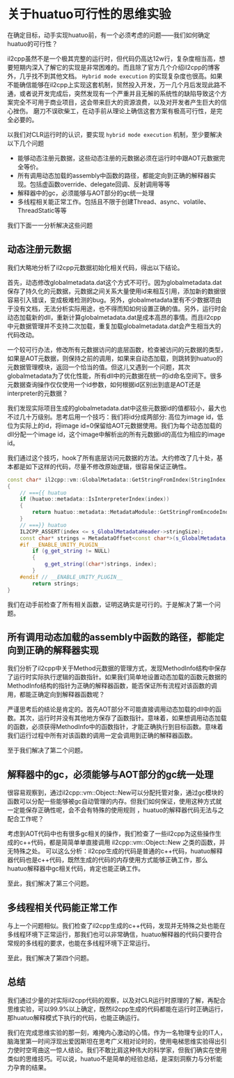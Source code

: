 # 关于huatuo可行性的思维实验

在确定目标，动手实现huatuo前，有一个必须考虑的问题——我们如何确定huatuo的可行性？

il2cpp虽然不是一个极其完整的运行时，但代码仍高达12w行，复杂度相当高，想要短期内深入了解它的实现是非常困难的。而且除了官方几个介绍il2cpp的博客外，几乎找不到其他文档。 `Hybrid mode execution` 的实现复杂度也很高。如果不能确信能够在il2cpp上实现这套机制，贸然投入开发，万一几个月后发现此路不通，或者说开发完成后，突然发现有一个严重并且无解的系统性的缺陷导致这个方案完全不可用于商业项目，这会带来巨大的资源浪费，以及对开发者产生巨大的信心挫伤。 磨刀不误砍柴工，在动手前从理论上确信这套方案有极高可行性，是完全必要的。

以我们对CLR运行时的认识，要实现 `hybrid mode execution` 机制，至少要解决以下几个问题

- 能够动态注册元数据，这些动态注册的元数据必须在运行时中跟AOT元数据完全等价。
- 所有调用动态加载的assembly中函数的路径，都能定向到正确的解释器实现。包括虚函数override、delegate回调、反射调用等等
- 解释器中的gc，必须能够与AOT部分的gc统一处理
- 多线程相关能正常工作。包括且不限于创建Thread、async、volatile、ThreadStatic等等

我们下面一一分析解决这些问题

## 动态注册元数据

我们大略地分析了il2cpp元数据初始化相关代码，得出以下结论。

首先，动态修改globalmetadata.dat这个方式不可行。因为globalmetadata.dat保存了持久化的元数据，元数据之间关系大量使用id来相互引用，添加新的数据很容易引入错误，变成极难检测的bug。另外，globalmetadata里有不少数据项由于没有文档，无法分析实际用途，也不得而知如何设置正确的值。另外，运行时会动态加载新的dll，重新计算globalmetadata.dat是成本高昂的事情。而且il2cpp中元数据管理并不支持二次加载，重复加载globalmetadata.dat会产生相当大的代码改动。

一个较可行办法，修改所有元数据访问的底层函数，检查被访问的元数据的类型，如果是AOT元数据，则保持之前的调用，如果来自动态加载，则跳转到huatuo的元数据管理模块，返回一个恰当的值。但这儿又遇到一个问题，其次globalmetadata为了优化性能，所有dll中的元数据在统一的id命名空间下。很多元数据查询操作仅仅使用一个id参数，如何根据id区别出到底是AOT还是interpreter的元数据？

我们发现实际项目生成的globalmetadata.dat中这些元数据id的值都较小，最大也不过几十万级别。思考后用一个技巧：我们将id分成两部分: 高位为image id，低位为实际上的id，将image id=0保留给AOT元数据使用。我们为每个动态加载的dll分配一个image id，这个image中解析出的所有元数据id的高位为相应的image id。

我们通过这个技巧，hook了所有底层访问元数据的方法。大约修改了几十处，基本都是如下这样的代码，尽量不修改原始逻辑，很容易保证正确性。

```c++
const char* il2cpp::vm::GlobalMetadata::GetStringFromIndex(StringIndex index)
{
    // ==={{ huatuo
    if (huatuo::metadata::IsInterpreterIndex(index))
    {
        return huatuo::metadata::MetadataModule::GetStringFromEncodeIndex(index);
    }
    // ===}} huatuo
    IL2CPP_ASSERT(index <= s_GlobalMetadataHeader->stringSize);
    const char* strings = MetadataOffset<const char*>(s_GlobalMetadata, s_GlobalMetadataHeader->stringOffset, index);
    #if __ENABLE_UNITY_PLUGIN__
        if (g_get_string != NULL)
        {
            g_get_string((char*)strings, index);
        }
    #endif // __ENABLE_UNITY_PLUGIN__
        return strings;
}

```

我们在动手前检查了所有相关函数，证明这确实是可行的。于是解决了第一个问题。

## 所有调用动态加载的assembly中函数的路径，都能定向到正确的解释器实现

我们分析了il2cpp中关于Method元数据的管理方式，发现MethodInfo结构中保存了运行时实际执行逻辑的函数指针。如果我们简单地设置动态加载的函数元数据的MethodInfo结构的指针为正确的解释器函数，能否保证所有流程对该函数的调用，都能正确定向到解释器函数呢？

严谨思考后的结论是肯定的。首先AOT部分不可能直接调用动态加载的dll中的函数。其次，运行时并没有其他地方保存了函数指针。意味着，如果想调用动态加载的函数，必须获得MethodInfo中的函数指针，才能正确执行到目标函数。意味着我们运行过程中所有对该函数的调用一定会调用到正确的解释器函数。

至于我们解决了第二个问题。

## 解释器中的gc，必须能够与AOT部分的gc统一处理

很容易观察到，通过il2cpp::vm::Object::New可以分配托管对象，通过gc模块的函数可以分配一些能够被gc自动管理的内存。但我们如何保证，使用这种方式就一定能保存正确性呢，会不会有特殊的使用规则 ，huatuo的解释器代码无法与之配合工作呢？

考虑到AOT代码中也有很多gc相关的操作，我们检查了一些il2cpp为这些操作生成的c++代码，都是简简单单直接调用 il2cpp::vm::Object::New 之类的函数，并无特殊之处。 可以这么分析：il2cpp生成的代码是普通的c++代码，huatuo解释器代码也是c++代码，既然生成的代码的内存使用方式能够正确工作，那么huatuo解释器中gc相关代码，肯定也能正确工作。

至此，我们解决了第三个问题。

## 多线程相关代码能正常工作

与上一个问题相似。我们检查了il2cpp生成的c++代码，发现并无特殊之处也能在多线程环境下正常运行，那我们也可以非常确信，huatuo解释器的代码只要符合常规的多线程的要求，也能在多线程环境下正常运行。

至此，我们解决了第四个问题。

## 总结

我们通过少量的对实际il2cpp代码的观察，以及对CLR运行时原理的了解，再配合思维实验，可以99.9%以上确定，既然il2cpp生成的代码都能在运行时正确运行，那huatuo解释模式下执行的代码，也能正确运行。

我们在完成思维实验的那一刻，难掩内心激动的心情。作为一名物理专业的IT人，脑海里第一时间浮现出爱因斯坦在思考广义相对论时的，使用电梯思维实验得出引力使时空弯曲这一惊人结论。我们不敢比肩这种伟大的科学家，但我们确实在使用类似的思维技巧。可以说，huatuo不是简单的经验总结，是深刻洞察力与分析能力孕育的结果。
